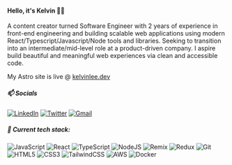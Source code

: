 #### Hello, it's Kelvin 👋🏼

A content creator turned Software Engineer with 2 years of experience in front-end engineering and building scalable web applications using modern React/Typescript/Javascript/Node tools and libraries. Seeking to transition into an intermediate/mid-level role at a product-driven company. I aspire build beautiful and meaningful web experiences via clean and accessible code.

My Astro site is live @ [kelvinlee.dev](https://kelvinlee.dev/)

##### 📫 Socials
[![LinkedIn](https://img.shields.io/badge/linkedin-%230077B5.svg?style=flat-square&logo=linkedin&logoColor=white)](https://www.linkedin.com/in/kleeio/)
[![Twitter](https://img.shields.io/badge/klee_io-%231DA1F2.svg?style=flat-square&logo=Twitter&logoColor=white)](https://twitter.com/klee_io)
[![Gmail](https://img.shields.io/badge/leenexer@gmail.com-D14836?style=flat-square&logo=gmail&logoColor=white)](mailto:leenexer@gmail.com?subject=Hello!)

##### 🔨 Current tech stack:
![JavaScript](https://img.shields.io/badge/javascript-%23323330.svg?style=flat-square&logo=javascript&logoColor=%23F7DF1E)
![React](https://img.shields.io/badge/react-%2320232a.svg?style=flat-square&logo=react&logoColor=%2361DAFB)
![TypeScript](https://img.shields.io/badge/typescript-%23007ACC.svg?style=flat-square&logo=typescript&logoColor=white)
![NodeJS](https://img.shields.io/badge/node.js-6DA55F?style=flat-square&logo=node.js&logoColor=white)
![Remix](https://img.shields.io/badge/remix-black?style=flat-square&logo=Remix&logoColor=white)
![Redux](https://img.shields.io/badge/redux-%23593d88.svg?style=flat-square&logo=redux&logoColor=white)
![Git](https://img.shields.io/badge/git-%23F05033.svg?style=flat-square&logo=git&logoColor=white)
![HTML5](https://img.shields.io/badge/html5-%23E34F26.svg?style=flat-square&logo=html5&logoColor=white)
![CSS3](https://img.shields.io/badge/css3-%231572B6.svg?style=flat-square&logo=css3&logoColor=white)
![TailwindCSS](https://img.shields.io/badge/tailwindcss-%2338B2AC.svg?style=flat-square&logo=tailwind-css&logoColor=white)
![AWS](https://img.shields.io/badge/AWS-%23FF9900.svg?style=flat-square&logo=amazon-aws&logoColor=white)
![Docker](https://img.shields.io/badge/docker-%230db7ed.svg?style=flat-square&logo=docker&logoColor=white)
